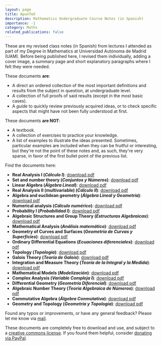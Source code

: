 ```yaml
---
layout: page
title: ApunTeX
description: Mathematics Undergraduate Course Notes (in Spanish)
importance: -1
category: Maths
related_publications: false
---
```


These are my revised class notes (in Spanish) from lectures I attended as part of my Degree in Mathematics at Universidad Autónoma de Madrid (UAM). Before being published here, I revised them individually, adding a cover image, a summary page and short explanatory paragraphs where I felt they were needed.

These documents **are**:

- A direct an ordered collection of the most important definitions and results from the subject in question, at undergraduate level.
- A collection of full proofs of said results (except in the most basic cases).
- A _guide_ to quickly review previously acquired ideas, or to check specific aspects that might have not been fully understood at first.

These documents **are NOT**:

- A textbook.
- A collection of exercises to practice your knowledge.
- A list of examples to illustrate the ideas presented. Sometimes, particular examples are included when they can be fruitful or interesting, but they're not the point of these notes and, as such, they're very sparse, in favor of the first bullet point of the previous list.

Find the documents here:

- **Real Analysis I (_Cálculo I_)**: [download pdf](/assets/pdf/apuntex-revisados/primero/cali.pdf)
- **Set and number theory (_Conjuntos y Números_)**: [download pdf](/assets/pdf/apuntex-revisados/primero/cn.pdf)
- **Linear Algebra (_Álgebra Lineal_)**: [download pdf](/assets/pdf/apuntex-revisados/primero/al.pdf)
- **Real Analysis II (multivariable) (_Cálculo II_)**: [download pdf](/assets/pdf/apuntex-revisados/primero/calii.pdf)
- **Algebra and euclidean geometry (_Álgebra Lineal y Geometría_)**: [download pdf](/assets/pdf/apuntex-revisados/segundo/algeo.pdf)
- **Numerical analysis (_Cálculo numérico_)**: [download pdf](/assets/pdf/apuntex-revisados/segundo/cn.pdf)
- **Probability I (_Probabilidad I_)**: [download pdf](/assets/pdf/apuntex-revisados/segundo/P1.pdf)
- **Algebraic Structures and Group Theory (_Estructuras Algebraicas_)**: [download pdf](/assets/pdf/apuntex-revisados/tercero/ea.pdf)
- **Mathematical Analysis (_Análisis matemático_)**: [download pdf](/assets/pdf/apuntex-revisados/tercero/am.pdf)
- **Geometry of Curves and Surfaces (_Geometría de Curvas y Superficies_)**: [download pdf](/assets/pdf/apuntex-revisados/tercero/gcs.pdf)
- **Ordinary Differential Equations (_Ecuaciones diferenciales_)**: [download pdf](/assets/pdf/apuntex-revisados/tercero/edo.pdf)
- **Topology (_Topología_)**: [download pdf](/assets/pdf/apuntex-revisados/cuarto/top.pdf)
- **Galois Theory (_Teoría de Galois_)**: [download pdf](/assets/pdf/apuntex-revisados/cuarto/tg.pdf)
- **Integration and Measure Theory (_Teoría de la Integral y la Medida_)**: [download pdf](/assets/pdf/apuntex-revisados/cuarto/tim.pdf)
- **Mathematical Models (_Modelización_)**: [download pdf](/assets/pdf/apuntex-revisados/cuarto/mod.pdf)
- **Complex Analysis (_Variable Compleja I_)**: [download pdf](/assets/pdf/apuntex-revisados/cuarto/vc1.pdf)
- **Differential Geometry (_Geometría Diferencial_)**: [download pdf](/assets/pdf/apuntex-revisados/cuarto/gd.pdf)
- **Algebraic Number Theory (_Teoría Algebraica de Números_)**: [download pdf](/assets/pdf/apuntex-revisados/quinto/tan.pdf)
- **Commutative Algebra (_Álgebra Conmutativa_)**: [download pdf](/assets/pdf/apuntex-revisados/quinto/ac.pdf)
- **Geometry and Topology (_Geometría y Topología_)**: [download pdf](/assets/pdf/apuntex-revisados/quinto/gt.pdf)

Found any typos or improvements, or have any general feedback? Please let me know via [mail](mailto:mgonzalez.contacto@gmail.com).

These documents are completely free to download and use, and subject to a [creative commons license](https://creativecommons.org/licenses/by-nc-nd/4.0/). If you found them helpful, consider [donating via PayPal](https://www.paypal.com/paypalme/MiguelGonzalezG).
